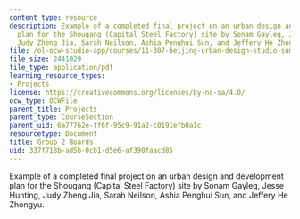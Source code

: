 ```yaml
---
content_type: resource
description: Example of a completed final project on an urban design and development
  plan for the Shougang (Capital Steel Factory) site by Sonam Gayleg, Jesse Hunting,
  Judy Zheng Jia, Sarah Neilson, Ashia Penghui Sun, and Jeffery He Zhongyu.
file: /ol-ocw-studio-app/courses/11-307-beijing-urban-design-studio-summer-2008/337f718bad5b0cb1d5e6af390faacd85_group2_boards.pdf
file_size: 2441029
file_type: application/pdf
learning_resource_types:
- Projects
license: https://creativecommons.org/licenses/by-nc-sa/4.0/
ocw_type: OCWFile
parent_title: Projects
parent_type: CourseSection
parent_uid: 6a77762e-ff6f-95c9-91a2-c0191efb0a1c
resourcetype: Document
title: Group 2 Boards
uid: 337f718b-ad5b-0cb1-d5e6-af390faacd85
---
```

Example of a completed final project on an urban design and development plan for the Shougang (Capital Steel Factory) site by Sonam Gayleg, Jesse Hunting, Judy Zheng Jia, Sarah Neilson, Ashia Penghui Sun, and Jeffery He Zhongyu.
